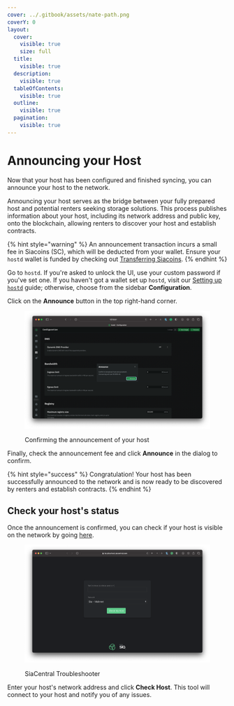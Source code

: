 ```yaml
---
cover: ../.gitbook/assets/nate-path.png
coverY: 0
layout:
  cover:
    visible: true
    size: full
  title:
    visible: true
  description:
    visible: true
  tableOfContents:
    visible: true
  outline:
    visible: true
  pagination:
    visible: true
---
```


# Announcing your Host

Now that your host has been configured and finished syncing, you can announce your host to the network.&#x20;

Announcing your host serves as the bridge between your fully prepared host and potential renters seeking storage solutions. This process publishes information about your host, including its network address and public key, onto the blockchain, allowing renters to discover your host and establish contracts.

{% hint style="warning" %}
An announcement transaction incurs a small fee in Siacoins (SC), which will be deducted from your wallet. Ensure your `hostd` wallet is funded by checking out [Transferring Siacoins](transferring-siacoins.md).
{% endhint %}

Go to `hostd`. If you're asked to unlock the UI, use your custom password if you've set one. If you haven't got a wallet set up `hostd`, visit our [Setting up `hostd`](setup-guides/) guide; otherwise, choose from the sidebar **Configuration**.

Click on the **Announce** button in the top right-hand corner.

<figure><img src="../.gitbook/assets/announce.png" alt=""><figcaption><p>Confirming the announcement of your host</p></figcaption></figure>

Finally, check the announcement fee and click **Announce** in the dialog to confirm.

{% hint style="success" %}
Congratulation! Your host has been successfully announced to the network and is now ready to be discovered by renters and establish contracts.
{% endhint %}

## Check your host's status

Once the announcement is confirmed, you can check if your host is visible on the network by going [here](https://troubleshoot.siacentral.com).&#x20;

<figure><img src="../.gitbook/assets/siacentral.png" alt=""><figcaption><p>SiaCentral Troubleshooter</p></figcaption></figure>

Enter your host's network address and click **Check Host**. This tool will connect to your host and notify you of any issues.
